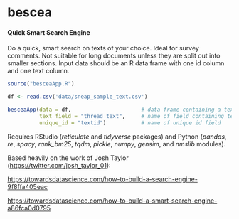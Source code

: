 # bescea
#### Quick Smart Search Engine

Do a quick, smart search on texts of your choice. Ideal for survey comments. Not suitable for long documents unless they are split out into smaller sections. Input data should be an R data frame with one id column and one text column.

```r
source("besceaApp.R")

df <- read.csv('data/sneap_sample_text.csv')

besceaApp(data = df,                      # data frame containing a text field and a unique id field 
          text_field = "thread_text",     # name of field containing text data
          unique_id = "textid")           # name of unique id field
```

Requires RStudio (*reticulate* and *tidyverse* packages) and Python (*pandas*, *re*, *spacy*, *rank_bm25*, *tqdm*, *pickle*, *numpy*, *gensim*, and *nmslib* modules). 

Based heavily on the work of Josh Taylor (https://twitter.com/josh_taylor_01):

https://towardsdatascience.com/how-to-build-a-search-engine-9f8ffa405eac

https://towardsdatascience.com/how-to-build-a-smart-search-engine-a86fca0d0795

